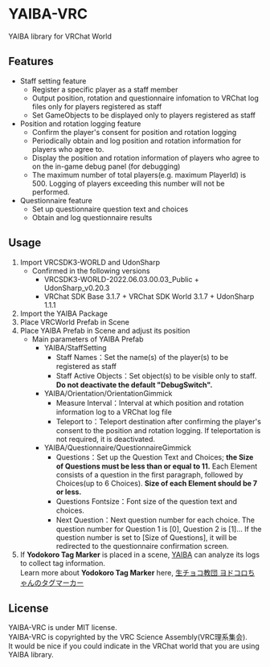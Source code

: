 # YAIBA-VRC
YAIBA library for VRChat World

## Features
* Staff setting feature
    * Register a specific player as a staff member
    * Output position, rotation and questionnaire infomation to VRChat log files only for players registered as staff
    * Set GameObjects to be displayed only to players registered as staff
* Position and rotation logging feature
    * Confirm the player's consent for position and rotation logging
    * Periodically obtain and log position and rotation information for players who agree to.
    * Display the position and rotation information of players who agree to on the in-game debug panel (for debugging)
    * The maximum number of total players(e.g. maximum PlayerId) is 500. Logging of players exceeding this number will not be performed.
* Questionnaire feature
    * Set up questionnaire question text and choices
    * Obtain and log questionnaire results

## Usage
1. Import VRCSDK3-WORLD and UdonSharp
    * Confirmed in the following versions
        * VRCSDK3-WORLD-2022.06.03.00.03_Public + UdonSharp_v0.20.3
        * VRChat SDK Base 3.1.7 + VRChat SDK World 3.1.7 + UdonSharp 1.1.1
2. Import the YAIBA Package
3. Place VRCWorld Prefab in Scene
4. Place YAIBA Prefab in Scene and adjust its position
    * Main parameters of YAIBA Prefab
        * YAIBA/StaffSetting
            * Staff Names：Set the name(s) of the player(s) to be registered as staff
            * Staff Active Objects：Set object(s) to be visible only to staff. **Do not deactivate the default "DebugSwitch".**
        * YAIBA/Orientation/OrientationGimmick
            * Measure Interval：Interval at which position and rotation information log to a VRChat log file
            * Teleport to：Teleport destination after confirming the player's consent to the position and rotation logging. If teleportation is not required, it is deactivated.
        * YAIBA/Questionnaire/QuestionnaireGimmick
            * Questions：Set up the Question Text and Choices; **the Size of Questions must be less than or equal to 11.**
            Each Element consists of a question in the first paragraph, followed by Choices(up to 6 Choices). **Size of each Element should be 7 or less.**
            * Questions Fontsize：Font size of the question text and choices.
            * Next Question：Next question number for each choice. The question number for Question 1 is [0], Question 2 is [1]...  If the question number is set to [Size of Questions], it will be redirected to the questionnaire confirmation screen.
5. If **Yodokoro Tag Marker** is placed in a scene, [YAIBA](https://github.com/ScienceAssembly/YAIBA) can analyze its logs to collect tag information.  
Learn more about **Yodokoro Tag Marker** here, [生チョコ教団 ヨドコロちゃんのタグマーカー](https://booth.pm/ja/items/3109716)

## License
YAIBA-VRC is under MIT license.  
YAIBA-VRC is copyrighted by the VRC Science Assembly(VRC理系集会).  
It would be nice if you could indicate in the VRChat world that you are using YAIBA library.